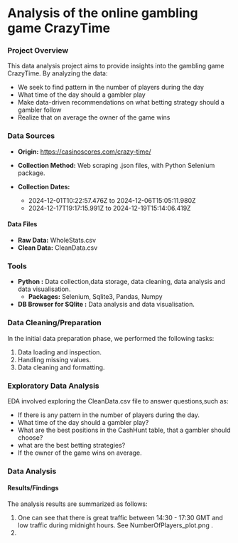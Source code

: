 # Analysis of the online gambling game CrazyTime

### Project Overview

This data analysis project aims to provide insights into the gambling game CrazyTime. By analyzing the data:
* We seek to find pattern in the number of players during the day
* What time of the day should a gambler play
* Make data-driven recommendations on what betting strategy should a gambler follow
* Realize that on average the owner of the game wins


### Data Sources


  * **Origin:** https://casinoscores.com/crazy-time/
  * **Collection Method:** Web scraping .json files, with Python Selenium package.
  
 
  * **Collection Dates:**
    - 2024-12-01T10:22:57.476Z to 2024-12-06T15:05:11.980Z
    - 2024-12-17T19:17:15.991Z to 2024-12-19T15:14:06.419Z
  
  #### Data Files
  * **Raw Data:** WholeStats.csv
  * **Clean Data:** CleanData.csv  

### Tools
- **Python :** Data collection,data storage, data cleaning, data analysis and data visualisation.
   - **Packages:** Selenium, Sqlite3, Pandas, Numpy
- **DB Browser for SQlite :** Data analysis and data visualisation. 


### Data Cleaning/Preparation

In the initial data preparation phase, we performed the following tasks:

1. Data loading and inspection.
2. Handling missing values.
3. Data cleaning and formatting.

### Exploratory Data Analysis

EDA involved exploring the CleanData.csv file to answer questions,such as:
- If there is any pattern in the number of players during the day.
- What time of the day should a gambler play?
- What are the best positions in  the CashHunt table, that a gambler should choose?
- what are the best betting strategies?
- If the owner of the game wins on average.

### Data Analysis

#### Results/Findings
The analysis results are summarized as follows:

1. One can see that there is great traffic between 14:30 - 17:30 GMT and low traffic during midnight hours. See NumberOfPlayers_plot.png .
2. 
